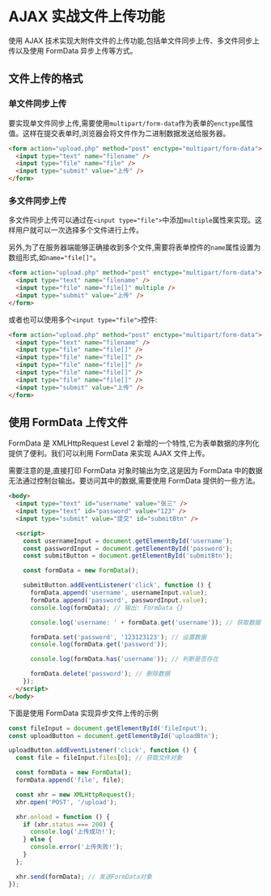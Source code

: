 # AJAX 实战文件上传功能

使用 AJAX 技术实现大附件文件的上传功能,包括单文件同步上传、多文件同步上传以及使用 FormData 异步上传等方式。

## 文件上传的格式

### 单文件同步上传

要实现单文件同步上传,需要使用`multipart/form-data`作为表单的`enctype`属性值。这样在提交表单时,浏览器会将文件作为二进制数据发送给服务器。

```html
<form action="upload.php" method="post" enctype="multipart/form-data">
  <input type="text" name="filename" />
  <input type="file" name="file" />
  <input type="submit" value="上传" />
</form>
```

### 多文件同步上传

多文件同步上传可以通过在`<input type="file">`中添加`multiple`属性来实现。这样用户就可以一次选择多个文件进行上传。

另外,为了在服务器端能够正确接收到多个文件,需要将表单控件的`name`属性设置为数组形式,如`name="file[]"`。

```html
<form action="upload.php" method="post" enctype="multipart/form-data">
  <input type="text" name="filename" />
  <input type="file" name="file[]" multiple />
  <input type="submit" value="上传" />
</form>
```

或者也可以使用多个`<input type="file">`控件:

```html
<form action="upload.php" method="post" enctype="multipart/form-data">
  <input type="text" name="filename" />
  <input type="file" name="file[]" />
  <input type="file" name="file[]" />
  <input type="file" name="file[]" />
  <input type="file" name="file[]" />
  <input type="file" name="file[]" />
  <input type="submit" value="上传" />
</form>
```

## 使用 FormData 上传文件

FormData 是 XMLHttpRequest Level 2 新增的一个特性,它为表单数据的序列化提供了便利。我们可以利用 FormData 来实现 AJAX 文件上传。

需要注意的是,直接打印 FormData 对象时输出为空,这是因为 FormData 中的数据无法通过控制台输出。要访问其中的数据,需要使用 FormData 提供的一些方法。

```html
<body>
  <input type="text" id="username" value="张三" />
  <input type="text" id="password" value="123" />
  <input type="submit" value="提交" id="submitBtn" />

  <script>
    const usernameInput = document.getElementById('username');
    const passwordInput = document.getElementById('password');
    const submitButton = document.getElementById('submitBtn');

    const formData = new FormData();

    submitButton.addEventListener('click', function () {
      formData.append('username', usernameInput.value);
      formData.append('password', passwordInput.value);
      console.log(formData); // 输出: FormData {}

      console.log('username: ' + formData.get('username')); // 获取数据

      formData.set('password', '123123123'); // 设置数据
      console.log(formData.get('password'));

      console.log(formData.has('username')); // 判断是否存在

      formData.delete('password'); // 删除数据
    });
  </script>
</body>
```

下面是使用 FormData 实现异步文件上传的示例

```javascript
const fileInput = document.getElementById('fileInput');
const uploadButton = document.getElementById('uploadBtn');

uploadButton.addEventListener('click', function () {
  const file = fileInput.files[0]; // 获取文件对象

  const formData = new FormData();
  formData.append('file', file);

  const xhr = new XMLHttpRequest();
  xhr.open('POST', '/upload');

  xhr.onload = function () {
    if (xhr.status === 200) {
      console.log('上传成功!');
    } else {
      console.error('上传失败!');
    }
  };

  xhr.send(formData); // 发送FormData对象
});
```
